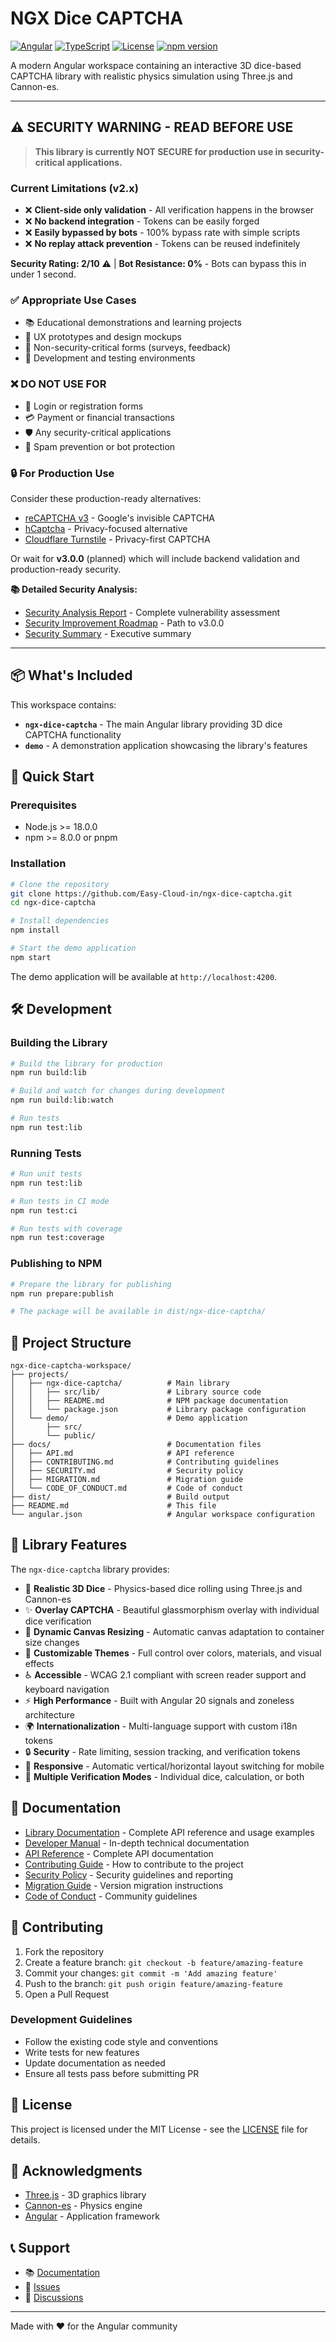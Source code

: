 # NGX Dice CAPTCHA

[![Angular](https://img.shields.io/badge/Angular-20-red.svg)](https://angular.io/)
[![TypeScript](https://img.shields.io/badge/TypeScript-5.0+-blue.svg)](https://www.typescriptlang.org/)
[![License](https://img.shields.io/badge/license-MIT-green.svg)](LICENSE)
[![npm version](https://img.shields.io/npm/v/ngx-dice-captcha.svg)](https://www.npmjs.com/package/ngx-dice-captcha)

A modern Angular workspace containing an interactive 3D dice-based CAPTCHA library with realistic physics simulation using Three.js and Cannon-es.

---

## ⚠️ SECURITY WARNING - READ BEFORE USE

> **This library is currently NOT SECURE for production use in security-critical applications.**

### Current Limitations (v2.x)

- ❌ **Client-side only validation** - All verification happens in the browser
- ❌ **No backend integration** - Tokens can be easily forged
- ❌ **Easily bypassed by bots** - 100% bypass rate with simple scripts
- ❌ **No replay attack prevention** - Tokens can be reused indefinitely

**Security Rating: 2/10** ⚠️ | **Bot Resistance: 0%** - Bots can bypass this in under 1 second.

### ✅ Appropriate Use Cases

- 📚 Educational demonstrations and learning projects
- 🎨 UX prototypes and design mockups
- 📝 Non-security-critical forms (surveys, feedback)
- 🧪 Development and testing environments

### ❌ DO NOT USE FOR

- 🔐 Login or registration forms
- 💳 Payment or financial transactions
- 🛡️ Any security-critical applications
- 🚫 Spam prevention or bot protection

### 🔒 For Production Use

Consider these production-ready alternatives:

- [reCAPTCHA v3](https://developers.google.com/recaptcha/docs/v3) - Google's invisible CAPTCHA
- [hCaptcha](https://www.hcaptcha.com/) - Privacy-focused alternative
- [Cloudflare Turnstile](https://www.cloudflare.com/products/turnstile/) - Privacy-first CAPTCHA

Or wait for **v3.0.0** (planned) which will include backend validation and production-ready security.

**📚 Detailed Security Analysis:**

- [Security Analysis Report](./docs/SECURITY_ANALYSIS.md) - Complete vulnerability assessment
- [Security Improvement Roadmap](./docs/SECURITY_IMPROVEMENT_ROADMAP.md) - Path to v3.0.0
- [Security Summary](./docs/SECURITY_SUMMARY.md) - Executive summary

---

## 📦 What's Included

This workspace contains:

- **`ngx-dice-captcha`** - The main Angular library providing 3D dice CAPTCHA functionality
- **`demo`** - A demonstration application showcasing the library's features

## 🚀 Quick Start

### Prerequisites

- Node.js >= 18.0.0
- npm >= 8.0.0 or pnpm

### Installation

```bash
# Clone the repository
git clone https://github.com/Easy-Cloud-in/ngx-dice-captcha.git
cd ngx-dice-captcha

# Install dependencies
npm install

# Start the demo application
npm start
```

The demo application will be available at `http://localhost:4200`.

## 🛠️ Development

### Building the Library

```bash
# Build the library for production
npm run build:lib

# Build and watch for changes during development
npm run build:lib:watch

# Run tests
npm run test:lib
```

### Running Tests

```bash
# Run unit tests
npm run test:lib

# Run tests in CI mode
npm run test:ci

# Run tests with coverage
npm run test:coverage
```

### Publishing to NPM

```bash
# Prepare the library for publishing
npm run prepare:publish

# The package will be available in dist/ngx-dice-captcha/
```

## 📁 Project Structure

```
ngx-dice-captcha-workspace/
├── projects/
│   ├── ngx-dice-captcha/          # Main library
│   │   ├── src/lib/               # Library source code
│   │   ├── README.md              # NPM package documentation
│   │   └── package.json           # Library package configuration
│   └── demo/                      # Demo application
│       ├── src/
│       └── public/
├── docs/                          # Documentation files
│   ├── API.md                     # API reference
│   ├── CONTRIBUTING.md            # Contributing guidelines
│   ├── SECURITY.md                # Security policy
│   ├── MIGRATION.md               # Migration guide
│   └── CODE_OF_CONDUCT.md         # Code of conduct
├── dist/                          # Build output
├── README.md                      # This file
└── angular.json                   # Angular workspace configuration
```

## 🎯 Library Features

The `ngx-dice-captcha` library provides:

- 🎲 **Realistic 3D Dice** - Physics-based dice rolling using Three.js and Cannon-es
- ✨ **Overlay CAPTCHA** - Beautiful glassmorphism overlay with individual dice verification
- 📐 **Dynamic Canvas Resizing** - Automatic canvas adaptation to container size changes
- 🎨 **Customizable Themes** - Full control over colors, materials, and visual effects
- ♿ **Accessible** - WCAG 2.1 compliant with screen reader support and keyboard navigation
- ⚡ **High Performance** - Built with Angular 20 signals and zoneless architecture
- 🌍 **Internationalization** - Multi-language support with custom i18n tokens
- 🔒 **Security** - Rate limiting, session tracking, and verification tokens
- 📱 **Responsive** - Automatic vertical/horizontal layout switching for mobile
- 🎯 **Multiple Verification Modes** - Individual dice, calculation, or both

## 📖 Documentation

- [Library Documentation](projects/ngx-dice-captcha/README.md) - Complete API reference and usage examples
- [Developer Manual](projects/ngx-dice-captcha/ngx-dice-captcha-developer-manual.md) - In-depth technical documentation
- [API Reference](docs/API.md) - Complete API documentation
- [Contributing Guide](docs/CONTRIBUTING.md) - How to contribute to the project
- [Security Policy](docs/SECURITY.md) - Security guidelines and reporting
- [Migration Guide](docs/MIGRATION.md) - Version migration instructions
- [Code of Conduct](docs/CODE_OF_CONDUCT.md) - Community guidelines

## 🤝 Contributing

1. Fork the repository
2. Create a feature branch: `git checkout -b feature/amazing-feature`
3. Commit your changes: `git commit -m 'Add amazing feature'`
4. Push to the branch: `git push origin feature/amazing-feature`
5. Open a Pull Request

### Development Guidelines

- Follow the existing code style and conventions
- Write tests for new features
- Update documentation as needed
- Ensure all tests pass before submitting PR

## 📄 License

This project is licensed under the MIT License - see the [LICENSE](LICENSE) file for details.

## 🙏 Acknowledgments

- [Three.js](https://threejs.org/) - 3D graphics library
- [Cannon-es](https://pmndrs.github.io/cannon-es/) - Physics engine
- [Angular](https://angular.io/) - Application framework

## 📞 Support

- 📚 [Documentation](projects/ngx-dice-captcha/README.md)
- 🐛 [Issues](https://github.com/Easy-Cloud-in/ngx-dice-captcha/issues)
- 💬 [Discussions](https://github.com/Easy-Cloud-in/ngx-dice-captcha/discussions)

---

Made with ❤️ for the Angular community
